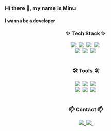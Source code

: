 ### Hi there 👋, my name is Minu
#### I wanna be a developer
<h3 align="center">✨ Tech Stack ✨</h3>
<div align="center">
 <img src="https://img.shields.io/badge/python-3670A0?style=for-the-badge&logo=python&logoColor=white" />&nbsp
  <img src="https://img.shields.io/badge/Java-%23ED8B00.svg?style=for-the-badge&logo= openjdk&logoColor= white" />&nbsp
 <img src="https://img.shields.io/badge/c++-00599C?style=for-the-badge&logo=cplusplus&logoColor=white" />&nbsp
<img src="https://img.shields.io/badge/pandas-150458.svg?style=for-the-badge&logo=pandas&logoColor=white" />&nbsp


<div align="center">
 <img src="https://img.shields.io/badge/Spring-6DB33F?style=for-the-badge&logo=spring&logoColor=white" />&nbsp
 <img src="https://img.shields.io/badge/Node.js-43853D?style=for-the-badge&logo=node.js&logoColor=white" />&nbsp
<img src="https://img.shields.io/badge/MySQL-00000F?style=for-the-badge&logo=mysql&logoColor=white" />&nbsp
<br>
<br>
<h3 align="center">🛠 Tools 🛠</h3>
<div align="center">
  <img src="https://img.shields.io/badge/git-F05033.svg?style=for-the-badge&logo=git&logoColor=white" />&nbsp
  <img src="https://img.shields.io/badge/github-181717.svg?style=for-the-badge&logo=github&logoColor=white" />&nbsp
  <img src="https://img.shields.io/badge/Notion-F3F3F3.svg?style=for-the-badge&logo=notion&logoColor=black" />&nbsp
</div>

<div align="center">
  <img src="https://img.shields.io/badge/IntelliJIDEA-000000.svg?style=for-the-badge&logo=intellij-idea&logoColor=white" />&nbsp
  <img src="https://img.shields.io/badge/figma-F24E1E.svg?style=for-the-badge&logo=figma&logoColor=white" />&nbsp
 <img src="https://img.shields.io/badge/Visual%20Studio%20Code-0078d7.svg?style=for-the-badge&logo=visual-studio-code&logoColor=22ABF3" />&nbsp

</div>
 
<!--   <img src="https://img.shields.io/badge/Colab-2C2C32.svg?style=for-the-badge&logo=googlecolab&logoColor=F9AB00" />&nbsp -->
</div>

<br>

<h3 align="center">📫 Contact 📫</h3>
<div align="center">
  </a>
  <a href="alsdn4956@kookmin.ac.kr">
    <img
      src="https://img.shields.io/badge/alsdn4956@kookmin.ac.kr-0078D4?style=for-the-badge&logo=microsoftoutlook&logoColor=white"/>&nbsp
 
  </a>
  <a href="https://www.instagram.com/xxminuxx_/">
    <img
      src="https://img.shields.io/badge/instagram-E4405F?style=for-the-badge&logo=instagram&logoColor=white"/>&nbsp
  </a>
</div>




